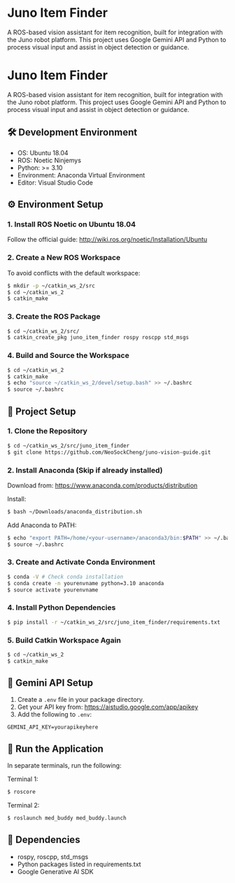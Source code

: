 # Juno Item Finder
A ROS-based vision assistant for item recognition, built for integration with the Juno robot platform. This project uses Google Gemini API and Python to process visual input and assist in object detection or guidance.

# Juno Item Finder

A ROS-based vision assistant for item recognition, built for integration with the Juno robot platform. This project uses Google Gemini API and Python to process visual input and assist in object detection or guidance.

## 🛠️ Development Environment

- OS: Ubuntu 18.04  
- ROS: Noetic Ninjemys  
- Python: >= 3.10  
- Environment: Anaconda Virtual Environment  
- Editor: Visual Studio Code  

## ⚙️ Environment Setup

### 1. Install ROS Noetic on Ubuntu 18.04
Follow the official guide: http://wiki.ros.org/noetic/Installation/Ubuntu

### 2. Create a New ROS Workspace
To avoid conflicts with the default workspace:
```bash
$ mkdir -p ~/catkin_ws_2/src
$ cd ~/catkin_ws_2
$ catkin_make
```

### 3. Create the ROS Package
```bash
$ cd ~/catkin_ws_2/src/
$ catkin_create_pkg juno_item_finder rospy roscpp std_msgs
```

### 4. Build and Source the Workspace
```bash
$ cd ~/catkin_ws_2
$ catkin_make
$ echo "source ~/catkin_ws_2/devel/setup.bash" >> ~/.bashrc
$ source ~/.bashrc
```

## 🚀 Project Setup

### 1. Clone the Repository

```bash
$ cd ~/catkin_ws_2/src/juno_item_finder
$ git clone https://github.com/NeoSockCheng/juno-vision-guide.git
```

### 2. Install Anaconda (Skip if already installed)
Download from: https://www.anaconda.com/products/distribution

Install:
```bash
$ bash ~/Downloads/anaconda_distribution.sh
```

Add Anaconda to PATH:
```bash
$ echo "export PATH=/home/<your-username>/anaconda3/bin:$PATH" >> ~/.bashrc
$ source ~/.bashrc
```

### 3. Create and Activate Conda Environment
```bash
$ conda -V # Check conda installation
$ conda create -n yourenvname python=3.10 anaconda
$ source activate yourenvname
```

### 4. Install Python Dependencies
```bash
$ pip install -r ~/catkin_ws_2/src/juno_item_finder/requirements.txt
```

### 5. Build Catkin Workspace Again
```bash
$ cd ~/catkin_ws_2
$ catkin_make
```

## 🔑 Gemini API Setup

1. Create a `.env` file in your package directory.
2. Get your API key from: https://aistudio.google.com/app/apikey
3. Add the following to `.env`:
```plaintext
GEMINI_API_KEY=yourapikeyhere
```

## 🧪 Run the Application

In separate terminals, run the following:

Terminal 1:
```bash
$ roscore
```

Terminal 2:
```bash
$ roslaunch med_buddy med_buddy.launch
```

## 🧩 Dependencies

- rospy, roscpp, std_msgs
- Python packages listed in requirements.txt  
- Google Generative AI SDK